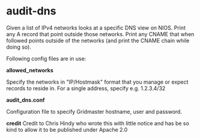 # audit-dns
Given a list of IPv4 networks looks at a specific DNS view on NIOS. Print any A record that point outside those networks. Print any CNAME that when followed points outside of the networks (and print the CNAME chain while doing so). 

 Following config files are in use: 

 **allowed_networks**   

 Specify the networks in "IP/Hostmask" format that you manage or expect records to reside in. For a single address, specify e.g. 1.2.3.4/32 

 **audit_dns.conf** 

 Configuration file to specify Gridmaster hostname, user and password.  

 **credit** 
Credit to Chris Hindy who wrote this with little notice and has be so kind to allow it to be published under Apache 2.0
